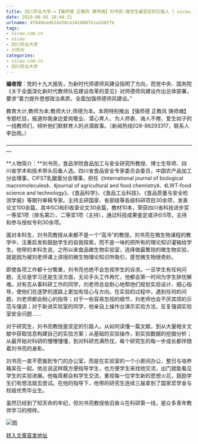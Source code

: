 ```yaml
---
title: 四川农业大学->【强师德 正教风 铸师魂】刘书亮:做学生最坚定的引路人 | sicau.com.cn
date: 2019-06-05 18:44:21
urlname: 4f049ead614e58ce3410887e1a1682fb
tags: 
- sicau.com.cn
- sicau
- 四川农业大学
- 川农大
categories:
- sicau.com.cn
- 四川农业大学
---
```



**编者按**：党的十九大报告，为新时代师德师风建设指明了方向，而党中央、国务院《关于全面深化新时代教师队伍建设改革的意见》对师德师风建设作出总体部署，要求“着力提升思想政治素质，全面加强师德师风建设。”

教育大计,教师为本;教师大计,师德为本。本网特别推出【强师德 正教风 铸师魂】专题栏目，报道你我身边爱岗敬业、潜心育人、为人师表、诲人不倦、爱生如子的一线教师们，倾听他们默默育人的点滴故事。（新闻热线028-86293317，联系人李劲雨。）

—————————————————————————————————————

**人物简介：**刘书亮，食品学院食品加工与安全研究所教授、博士生导师、四川省学术和技术带头后备人选。四川省食品安全专家委员会委员，中国农产品加工分会理事，CIFST乳酸菌分会理事，担任《International journal of biological macromolecules》、《journal of agricultural and food chemistry》、《LWT-food science and technology》、《食品科学》、《食品工业科技》、《食品质量与安全检测学报》等期刊审稿专家。主持主研国家、省部级等各级科研项目30余项，发表论文100余篇，其中SCI和EI收录论文30余篇，教材10本，荣获四川省科技进步奖一等奖1项（排名第2）、二等奖1项（主持），通过科技成果鉴定或评价5项，主持和参与授权专利30余项。

面对本科生，刘书亮教授从来都不是一个“高冷”的教授。刘书亮在微生物课程的教学中，注重启发和鼓励学生的自我探索，而不是一味的把所有的理论知识灌输给学生。他带的本科生说，之所以来食品微生物实验室，选择做最繁琐的微生物实验，就是因为被刘老师课上讲授的微生物理论知识所吸引，感觉微生物很奇妙。

即使各项工作都十分繁重，刘书亮也绝不会忽视学生的诉求。一旦学生有任何问题，无论是学习还是生活方面，无论手头工作再忙，他都会第一时间为学生排忧解难。对有志从事科研工作的同学，刘老师总会耐心地帮他们规划实验设计、细心指导，使他们在逐梦的道路上更加有信心与方向。在实验的过程中，遇到任何的问题，刘老师都会耐心的指导；对于一些容易忽视的细节，刘老师也会不厌其烦的示范与强调；对于新进实验室的同学，他亲自上操作台演示实验方法，反复强调实验室安全问题……

对于研究生，刘书亮教授是坚定的引路人。从如何读懂一篇文献，到从大量相关文献中获取信息构建自己的实验方案；从基础的实验操作，到实验数据的挖掘分析；从最开始对科研的懵懵懂懂，到对科研充满热忱，每个研究生的每一步成长都伴随着刘书亮的身影。

刘书亮一直不愿搬到专门的办公室，而是在实验室的一个小房间办公，整日与培养箱呆在一起。他总说这样既方便指导学生，也方便学生来找他交流，出门就能看见学生的实验进展。他每周都会和学生交流，重视每一位学生新的思想火花，鼓励学生们有想法就去尝试。在他的指导下，他带的研究生连续三届拿到了国家奖学金与校级优秀毕业生。

虽然已经到了知天命的年纪，但刘书亮教授依旧奋斗在科研第一线，是众多青年教师学习的榜样。



![图](https://news.sicau.edu.cn/__local/2/1F/21/E43D93E66F98555B30D7C204E99_D46CBF05_6B562.png)

[转入文章首发地址](https://news.sicau.edu.cn/info/1078/51932.htm)
